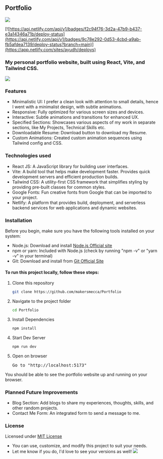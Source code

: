 ## Portfolio
<img src="https://api.netlify.com/api/v1/badges/9c78e292-0d53-4cbd-a9ab-fb5afdea7139/deploy-status?branch=main"/>

[![https://api.netlify.com/api/v1/badges/f2c94f76-3d2a-47b9-b437-e3a14346a71b/deploy-status](https://api.netlify.com/api/v1/badges/9c78e292-0d53-4cbd-a9ab-fb5afdea7139/deploy-status?branch=main)](https://app.netlify.com/sites/ayudh/deploys)
### My personal portfolio website, built using React, Vite, and Tailwind CSS.

![](https://raw.githubusercontent.com/makersmecca/Portfolio/refs/heads/main/Portfolio%20Poster.png)

### Features
- Minimalistic UI: I prefer a clean look with attention to small details, hence I went with a minimalist design, with subtle animations.
- Responsive: Fully optimized for various screen sizes and devices.
- Interactive: Subtle animations and transitions for enhanced UX.
- Specified Sections: Showcases various aspects of my work in separate sections, like My Projects, Technical Skills etc.
- Downloadable Resume: Download button to download my Resume.
- Custom Animations: Created custom animation sequences using Tailwind config and CSS.

### Technologies used
- React JS: </strong> A JavaScript library for building user interfaces.
- Vite: </strong> A build tool that helps make development faster. Provides quick development servers and efficient production builds.
- Tailwind CSS: </strong> A utility-first CSS framework that simplifies styling by providing pre-built classes for common styles.
- Google Fonts: </strong> Fun creative fonts from Google that can be imported to your project.
- Netlify: </strong> A platform that provides build, deployment, and serverless backend services for web applications and dynamic websites.

### Installation
Before you begin, make sure you have the following tools installed on your system:
- Node.js: Download and install [Node.js Official site](https://nodejs.org/en/download/package-manager)
- npm or yarn: Included with Node.js (check by running "npm -v" or "yarn -v" in your terminal)
- Git: Download and install from [Git Official Site](https://git-scm.com/downloads)

#### To run this project locally, follow these steps:
<ol>
  <li>Clone this repository</li> 
  
  ```bash
git clone https://github.com/makersmecca/Portfolio
  ```
  <li>Navigate to the project folder</li>

```bash
cd Portfolio
```

  <li>Install Dependencies</li>

```bash
npm install
```

  <li>Start Dev Server</li>

```bash
npm run dev
```

  <li>Open on browser</li><pre>Go to "http://localhost:5173"</pre>
</ol>
You should be able to see the portfolio website up and running on your browser.

### Planned Future Improvements
- Blog Section: Add blogs to share my experiences, thoughts, skills, and other random projects.
- Contact Me Form: An integrated form to send a message to me.

### License
Licensed under [MIT License](https://github.com/makersmecca/Portfolio/blob/main/LICENSE)
- You can use, customize, and modify this project to suit your needs.
- Let me know if you do, I'd love to see your versions as well!
![](https://raw.githubusercontent.com/catppuccin/catppuccin/main/assets/footers/gray0_ctp_on_line.svg?sanitize=true)
